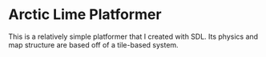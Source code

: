 # Arctic Lime Platformer

This is a relatively simple platformer that I created with SDL. Its physics and map structure are based off of a tile-based system.